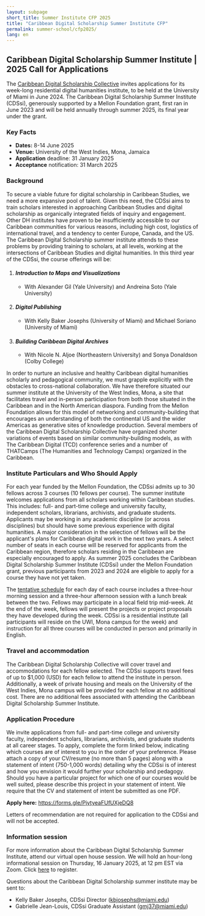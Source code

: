```yaml
---
layout: subpage
short_title: Summer Institute CFP 2025
title: "Caribbean Digital Scholarship Summer Institute CFP"
permalink: summer-school/cfp2025/
lang: en
---
```


## Caribbean Digital Scholarship Summer Institute | 2025 Call for Applications


The [Caribbean Digital Scholarship Collective](https://cdscollective.org/) invites applications for its week-long residential digital humanities institute, to be held at the University of Miami in June 2024. The Caribbean
Digital Scholarship Summer Institute (CDSsi), generously supported by a
Mellon Foundation grant, first ran in June 2023 and will be held annually through summer 2025, its final year under the grant.

### **Key Facts**
- **Dates:** 8-14 June 2025 
- **Venue:** University of the West Indies, Mona, Jamaica
- **Application** deadline: 31 January 2025
- **Acceptance** notification: 31 March 2025

### **Background**
To secure a viable future for digital scholarship in Caribbean Studies, we need a more expansive pool of talent. Given this need, the CDSsi aims to train scholars interested in approaching Caribbean Studies and digital scholarship as organically integrated fields of inquiry and engagement. Other DH institutes have proven to be insufficiently accessible to our Caribbean communities for various reasons, including high cost, logistics of international travel, and a tendency to center Europe, Canada, and the US. The Caribbean Digital Scholarship summer institute attends to these problems by providing training to scholars, at all levels, working at the intersections of Caribbean Studies and digital humanities. In this third year of the CDSsi, the course offerings will be: 

1. #### *Introduction to Maps and Visualizations*
    - With Alexander Gil (Yale University) and Andreina Soto (Yale University)
2. #### *Digital Publishing*
    - With Kelly Baker Josephs (University of Miami) and Michael Soriano (University of Miami)
3. #### *Building Caribbean Digital Archives*
    - With Nicole N. Aljoe (Northeastern University) and Sonya Donaldson (Colby College)

In order to nurture an inclusive and healthy Caribbean digital humanities scholarly and pedagogical community, we must grapple explicitly with the obstacles to cross-national collaboration. We have therefore situated our summer institute at the University of the West Indies, Mona, a site that facilitates travel and in-person participation from both those situated in the Caribbean and in the North American diaspora. Funding from the Mellon Foundation allows for this model of networking and community-building that encourages an understanding of both the continental US and the wider Americas as generative sites of knowledge production. Several members of the Caribbean Digital Scholarship Collective have organized shorter variations of events based on similar community-building models, as with The Caribbean Digital (TCD) conference series and a number of THATCamps (The Humanities and Technology Camps) organized in the Caribbean.

### **Institute Particulars and Who Should Apply**
For each year funded by the Mellon Foundation, the CDSsi admits up to 30 fellows across 3 courses (10 fellows per course). The summer institute welcomes applications from all scholars working within Caribbean studies. This includes: full- and part-time college and university faculty, independent scholars, librarians, archivists, and graduate students. Applicants may be working in any academic discipline (or across disciplines) but should have some previous experience with digital humanities. A major consideration in the selection of fellows will be the applicant's plans for Caribbean digital work in the next two years. A select number of seats in each course will be reserved for applicants from the Caribbean region, therefore scholars residing in the Caribbean are especially encouraged to apply. As summer 2025 concludes the Caribbean Digital Scholarship Summer Institute (CDSsi) under the Mellon Foundation grant, previous participants from 2023 and 2024 are eligible to apply for a course they have not yet taken.

The [tentative schedule](https://docs.google.com/spreadsheets/d/14hJ5b2rRdE4dC4POokQIFIi4UkrCvJh25jcMssLPcyc/edit?gid=0#gid=0) for each day of each course includes a three-hour morning session and a three-hour afternoon session with a lunch break between the two. Fellows may participate in a local field trip mid-week. At the end of the week, fellows will present the projects or project proposals they have developed during the week. CDSsi is a residential institute (all participants will reside on the UWI, Mona campus for the week) and instruction for all three courses will be conducted in person and primarily in English.

### **Travel and accommodation**
The Caribbean Digital Scholarship Collective will cover travel and accommodations for each fellow selected. The CDSsi supports travel fees of up to $1,000 (USD) for each fellow to attend the institute in person. Additionally, a week of private housing and meals on the University of the West Indies, Mona campus will be provided for each fellow at no additional cost. There are no additional fees associated with attending the Caribbean Digital Scholarship Summer Institute. 

### **Application Procedure**
We invite applications from full- and part-time college and university faculty, independent scholars, librarians, archivists, and graduate students at all career stages. To apply, complete the form linked below, indicating which courses are of interest to you in the order of your preference. Please attach a copy of your CV/resume (no more than 5 pages) along with a statement of intent (750-1,000 words) detailing why the CDSsi is of interest and how you envision it would further your scholarship and pedagogy. Should you have a particular project for which one of our courses would be well suited, please describe this project in your statement of intent. We require that the CV and statement of intent be submitted as one PDF.

**Apply here:** https://forms.gle/PjytyeaFUfUXjeDQ8 

Letters of recommendation are not required for application to the CDSsi and will not be accepted. 

### **Information session**
For more information about the Caribbean Digital Scholarship Summer Institute, attend our virtual open house session. We will hold an hour-long informational session on Thursday, 16 January 2025, at 12 pm EST via Zoom. Click [here](https://miami.zoom.us/meeting/register/tJApdOiopj8pH9T_6Rw1Cn1I0CNTJWuomj_b#/registration) to register.

Questions about the Caribbean Digital Scholarship summer institute may be sent to:
- Kelly Baker Josephs, CDSsi Director (kbjosephs@miami.edu)
- Gabrielle Jean-Louis, CDSsi Graduate Assistant (gmj37@miami.edu)

